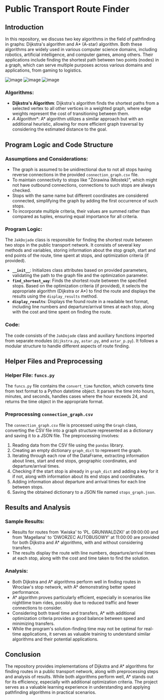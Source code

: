 # Public Transport Route Finder

## Introduction
In this repository, we discuss two key algorithms in the field of pathfinding in graphs: Dijkstra's algorithm and A* (A-star) algorithm. Both these algorithms are widely used in various computer science domains, including robotics, artificial intelligence, and computer games, among others. Their applications include finding the shortest path between two points (nodes) in a graph, which can serve multiple purposes across various domains and applications, from gaming to logistics.

![image](https://github.com/user-attachments/assets/d1aa3343-b039-48cc-b3be-ef818a1c4da3)
![image](https://github.com/user-attachments/assets/1c029a6c-df88-4a4f-83b5-e72dea901267)
![image](https://github.com/user-attachments/assets/70900f9d-6f3d-4e73-ab47-bfa60c408a7a)

### Algorithms:
- **Dijkstra's Algorithm**: Dijkstra's algorithm finds the shortest paths from a selected vertex to all other vertices in a weighted graph, where edge weights represent the cost of transitioning between them.
- **A* Algorithm**: A* algorithm utilizes a similar approach but with an additional heuristic, allowing for more efficient graph traversal by considering the estimated distance to the goal.

## Program Logic and Code Structure

### Assumptions and Considerations:
- The graph is assumed to be unidirectional due to not all stops having reverse connections in the provided `connection_graph.csv` file.
- To maintain connectivity to stops like "Żórawina (Mostek)", which might not have outbound connections, connections to such stops are always checked.
- Stops with the same name but different coordinates are considered connected, simplifying the graph by adding the first occurrence of such stops.
- To incorporate multiple criteria, their values are summed rather than compared as tuples, ensuring equal importance for all criteria.

### Program Logic:
The `JakDojade` class is responsible for finding the shortest route between two stops in the public transport network. It consists of several key methods and variables, storing information about the stop graph, start and end points of the route, time spent at stops, and optimization criteria (if provided).

- **`__init__`**: Initializes class attributes based on provided parameters, validating the path to the graph file and the optimization parameter.
- **`find_shortest_way`**: Finds the shortest route between the specified stops. Based on the optimization criteria (if provided), it selects the appropriate algorithm (Dijkstra or A*) to find the route and displays the results using the `display_results` method.
- **`display_results`**: Displays the found route in a readable text format, including line numbers and departure/arrival times at each stop, along with the cost and time spent on finding the route.

### Code:
The code consists of the `JakDojade` class and auxiliary functions imported from separate modules (`dijkstra.py`, `astar.py`, and `astar_p.py`). It follows a modular structure to handle different aspects of route finding.

## Helper Files and Preprocessing

### Helper File: `funcs.py`
The `funcs.py` file contains the `convert_time` function, which converts time from text format to a Python datetime object. It parses the time into hours, minutes, and seconds, handles cases where the hour exceeds 24, and returns the time object in the appropriate format.

### Preprocessing `connection_graph.csv`
The `connection_graph.csv` file is processed using the `Graph` class, converting the CSV file into a graph structure represented as a dictionary and saving it to a JSON file. The preprocessing involves:
1. Reading data from the CSV file using the `pandas` library.
2. Creating an empty dictionary `graph_dict` to represent the graph.
3. Iterating through each row of the DataFrame, extracting information about lines, start and end stops, geographic coordinates, and departure/arrival times.
4. Checking if the start stop is already in `graph_dict` and adding a key for it if not, along with information about its end stops and coordinates.
5. Adding information about departure and arrival times for each line between stops.
6. Saving the obtained dictionary to a JSON file named `stops_graph.json`.

## Results and Analysis

### Sample Results:
- Results for routes from 'Kwiska' to 'PL. GRUNWALDZKI' at 09:00:00 and from 'Magellana' to 'DWORZEC AUTOBUSOWY' at 11:00:00 are provided for both Dijkstra and A* algorithms, with and without considering transfers.
- The results display the route with line numbers, departure/arrival times at each stop, along with the cost and time taken to find the solution.

### Analysis:
- Both Dijkstra and A* algorithms perform well in finding routes in Wroclaw's stop network, with A* demonstrating better speed performance.
- A* algorithm proves particularly efficient, especially in scenarios like nighttime tram rides, possibly due to reduced traffic and fewer connections to consider.
- Considering both travel time and transfers, A* with additional optimization criteria provides a good balance between speed and minimizing transfers.
- While the program's solution-finding time may not be optimal for real-time applications, it serves as valuable training to understand similar algorithms and their potential applications.

## Conclusion
The repository provides implementations of Dijkstra and A* algorithms for finding routes in a public transport network, along with preprocessing steps and analysis of results. While both algorithms perform well, A* stands out for its efficiency, especially with additional optimization criteria. The project serves as a valuable learning experience in understanding and applying pathfinding algorithms in practical scenarios.
